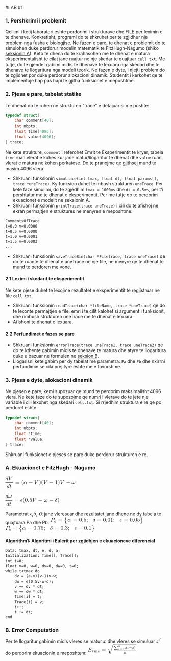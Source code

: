 #LAB #1

### 1. Pershkrimi i problemit
Qellimi i ketij laboratori eshte perdorimi i strukturave dhe FILE per leximin e te dhenave. Konkretisht, programi do te shkruhet per te zgjidhur nje problem nga fusha e biologjise.
Ne fazen e pare, te dhenat e problemit do te simulohen duke perdorur modelin matematik te FitzHugh-Nagumo (shiko [seksionin A](#a-ekuacionet-e-fitzhugh---nagumo)). Keto te dhena do te krahasohen me te dhenat e matura eksperimentalisht te cilat jane ruajtur ne nje skedar te quajtuar `cell.txt`. Me tutje, do te gjendet gabimi midis te dhenave te lexuara nga skedari dhe
te dhenave te llogaritura nga modeli teorik.
Ne fazen e dyte, i njejti problem do te zgjidhet por duke perdorur alokacioni dinamik. Studentit i kerkohet qe te implementoje hap pas hapi te gjitha funksionet e meposhtme.

### 2. Pjesa e pare, tabelat statike
Te dhenat do te ruhen ne strukturen "trace" e detajuar si me poshte:
```C
typedef struct{
	char comment[40];
	int nbpts;
	float time[4096];
	float value[4096];
} trace;
```

Ne kete strukture, `comment` i referohet Emrit te Eksperimentit te kryer, tabela `time` ruan vlerat e kohes kur jane matur/llogaritur te dhenat dhe `value` ruan vlerat e matura ne kohen perkatese. Do te pranojme qe gjithsej mund te masim 4096 vlera.

 - Shkruani funksionin `simutrace(int tmax, float dt, float params[], trace *uneTrace)`. Ky funksion duhet te mbush strukturen `uneTrace`. Per kete faze simulimi, do te zgjedhim `tmax = 1000ms` dhe `dt = 0.5ms`, per t’i pershtatur me te dhenat e eksperimentit. Per me tutje do te perdorim ekuacionet e modelit ne seksionin A.
 - Shkruani funksionin `printTrace(trace uneTrace)` i cili do te afishoj ne ekran permajtjen e struktures ne menyren e meposhtme:
```
CommentsOfTrace
t=0.0 v=0.0000
t=0.5 v=0.0000
t=1.0 v=0.0001
t=1.5 v=0.0003
...
```
 - Shkruani funksionin `saveTraceBin(char *Filetrace, trace uneTrace)` qe do te ruante te dhenat e uneTrace ne nje file, ne menyre qe te dhenat te mund te perdoren me vone.

#### 2.1 Leximi i skedarit te eksperimentit
Ne kete pjese duhet te lexojme rezultatet e eksperimentit te regjistruar ne file `cell.txt`.

 - Shkruani funksionin `readTrace(char *fileName, trace *uneTrace)` qe do te lexonte permajtjen e file, emri i te cilit kalohet si argument i funksionit, dhe rimbush strukturen uneTrace me te dhenat e lexuara.
 - Afishoni te dhenat e lexuara.

#### 2.2 Perfundimet e fazes se pare

 - Shkruani funksionin `errorTrace(trace uneTrace1, trace uneTrace2)` qe do te kthente gabimin midis te dhenave te matura dhe atyre te llogaritura duke u bazuar ne formulen ne [seksion B](#b-error-computation).
 - Llogarisni kete gabim per dy tabelat me parametra: `Pa` dhe `Pb` dhe nxirrni perfundimin se cila prej tyre eshte me e favorshme.


### 3. Pjesa e dyte, alokacioni dinamik
Ne pjesen e pare, kemi supozuar qe mund te perdorim maksimalisht 4096 vlera. Ne kete faze do te supozojme qe numri i vlerave do te jete nje variable i cili lexohet nga skedari `cell.txt`. Si rrjedhim struktura e re qe po perdoret eshte:

```C
typedef struct{
	char comment[40];
	int nbpts;
	float *time;
	float *value;
} trace;
```

Shkruani funksionet e pjeses se pare duke perdorur strukturen e re.

### A. Ekuacionet e FitzHugh - Nagumo
![dV/dt](https://raw.githubusercontent.com/aziflaj/lab-algoritmike/master/Lab1/imgs/dVdt.png)

![dw/dt](https://raw.githubusercontent.com/aziflaj/lab-algoritmike/master/Lab1/imgs/dwdt.png)

Parametrat ![epsilon](https://raw.githubusercontent.com/aziflaj/lab-algoritmike/master/Lab1/imgs/e.png),![delta](https://raw.githubusercontent.com/aziflaj/lab-algoritmike/master/Lab1/imgs/d.png), ![alpha](https://raw.githubusercontent.com/aziflaj/lab-algoritmike/master/Lab1/imgs/a.png) jane vleresuar dhe rezultatet jane dhene ne dy tabela te quajtuara Pa dhe Pb. 
![Pa](https://raw.githubusercontent.com/aziflaj/lab-algoritmike/master/Lab1/imgs/Pa.png)
![Pb](https://raw.githubusercontent.com/aziflaj/lab-algoritmike/master/Lab1/imgs/Pb.png)

**Algorithm1: Algoritmi i Eulerit per zgjidhjen e ekuacioneve diferencial**
```
Data: tmax, dt, e, d, a;
Initialization: Time[], Trace[];
int i=0;
float v=0, w=0, dv=0, dw=0, t=0;
while t<tmax do
	dv = (a-v)(v-1)v-w;
	dw = e(0.5v-w-d);
	v += dv * dt;
	w += dw * dt;
	Time[i] = t;
	Trace[i] = v;
	i++;
	t += dt;
end
```

### B. Error Computation
Per te llogaritur gabimin midis vleres se matur ![x](https://raw.githubusercontent.com/aziflaj/lab-algoritmike/master/Lab1/imgs/x.png) dhe vleres se simuluar ![x'](https://raw.githubusercontent.com/aziflaj/lab-algoritmike/master/Lab1/imgs/x'.png) do perdorim ekuacionin e meposhtem:
![error trace](https://raw.githubusercontent.com/aziflaj/lab-algoritmike/master/Lab1/imgs/erms.png)
